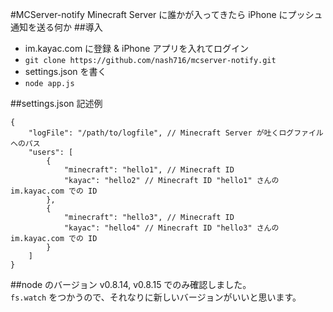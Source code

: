 #MCServer-notify
Minecraft Server に誰かが入ってきたら iPhone にプッシュ通知を送る何か
##導入
* im.kayac.com に登録 & iPhone アプリを入れてログイン
* `git clone https://github.com/nash716/mcserver-notify.git`
* settings.json を書く
* `node app.js`

##settings.json 記述例
```
{
	"logFile": "/path/to/logfile", // Minecraft Server が吐くログファイルへのパス
	"users": [
		{
			"minecraft": "hello1", // Minecraft ID
			"kayac": "hello2" // Minecraft ID "hello1" さんの im.kayac.com での ID
		},
		{
			"minecraft": "hello3", // Minecraft ID
			"kayac": "hello4" // Minecraft ID "hello3" さんの im.kayac.com での ID
		}
	]
}
```
##node のバージョン
v0.8.14, v0.8.15 でのみ確認しました。  
`fs.watch` をつかうので、それなりに新しいバージョンがいいと思います。
